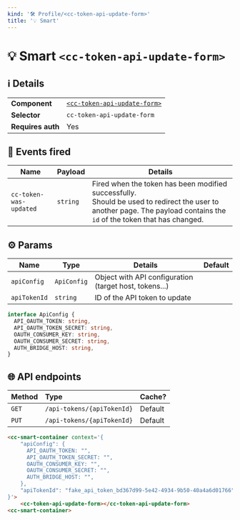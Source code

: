 ```yaml
---
kind: '🛠 Profile/<cc-token-api-update-form>'
title: '💡 Smart'
---
```


# 💡 Smart `<cc-token-api-update-form>`

## ℹ️ Details

<table>
  <tr><td><strong>Component    </strong> <td><a href="https://www.clever-cloud.com/developers/doc/clever-components/?path=/docs/🛠-profile-cc-token-api-update-form--default-story"><code>&lt;cc-token-api-update-form&gt;</code></a>
  <tr><td><strong>Selector     </strong> <td><code>cc-token-api-update-form</code>
  <tr><td><strong>Requires auth</strong> <td>Yes
</table>

## 👋️ Events fired

| Name                   | Payload  | Details                                                                                                                                                                    |
|------------------------|----------|----------------------------------------------------------------------------------------------------------------------------------------------------------------------------|
| `cc-token-was-updated` | `string` | Fired when the token has been modified successfully.<br/>Should be used to redirect the user to another page. The payload contains the `id` of the token that has changed. |

## ⚙️ Params

| Name          | Type        | Details                                                | Default |
|---------------|-------------|--------------------------------------------------------|---------|
| `apiConfig`   | `ApiConfig` | Object with API configuration (target host, tokens...) |         |
| `apiTokenId`  | `string`    | ID of the API token to update                          |         |

```ts
interface ApiConfig {
  API_OAUTH_TOKEN: string,
  API_OAUTH_TOKEN_SECRET: string,
  OAUTH_CONSUMER_KEY: string,
  OAUTH_CONSUMER_SECRET: string,
  AUTH_BRIDGE_HOST: string,
}
```

## 🌐 API endpoints

| Method   | Type                       | Cache?  |
|----------|:---------------------------|---------|
| `GET`    | `/api-tokens/{apiTokenId}` | Default |
| `PUT`    | `/api-tokens/{apiTokenId}` | Default |

```html
<cc-smart-container context='{
    "apiConfig": {
      API_OAUTH_TOKEN: "",
      API_OAUTH_TOKEN_SECRET: "",
      OAUTH_CONSUMER_KEY: "",
      OAUTH_CONSUMER_SECRET: "",
      AUTH_BRIDGE_HOST: "",
    },
    "apiTokenId": "fake_api_token_bd367d99-5e42-4934-9b50-40a4a6d01766"
}'>
    <cc-token-api-update-form></cc-token-api-update-form>
<cc-smart-container>
```
